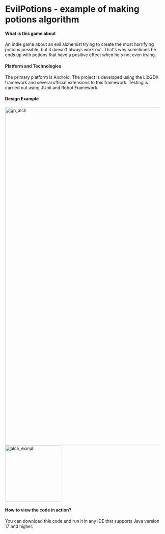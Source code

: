 # EvilPotions - example of making potions algorithm 

#### What is this game about 
An indie game about an evil alchemist trying to create the most horrifying potions possible, but it doesn't always work out. That's why sometimes he ends up with potions that have a positive effect when he's not even trying.

#### Platform and Technologies
The primary platform is Android. The project is developed using the LibGDX framework and several official extensions to this framework. Testing is carried out using JUnit and Robot Framework.

#### Design Example

<img width="1099" alt="gh_alch" src="https://github.com/mykhailo-arkhipov/EvilPotions/assets/122175623/cdd737e1-c981-40ee-99be-193d825bc8c8">

<img width="183" alt="alch_exmpl" src="https://github.com/mykhailo-arkhipov/EvilPotions/assets/122175623/0a40501e-cfa2-42b0-a935-6fc8af2ceedf">

#### How to view the code in action?
You can download this code and run it in any IDE that supports Java version 17 and higher.
